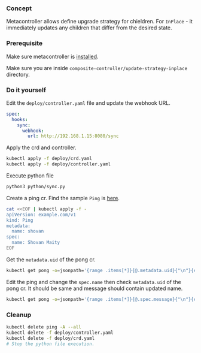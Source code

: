 ### Concept

Metacontroller allows define upgrade strategy for chieldren. For `InPlace` - it immediately updates any children that differ from the desired state.

### Prerequisite

Make sure metacontroller is [installed](https://github.com/shovanmaity/metacontroller-by-example/tree/master/metacontroller).

Make sure you are inside `composite-controller/update-strategy-inplace` directory.

### Do it yourself

Edit the `deploy/controller.yaml` file and update the webhook URL.
```yaml
spec:
  hooks:
    sync:
      webhook:
        url: http://192.168.1.15:8080/sync
```

Apply the crd and controller.
```bash
kubectl apply -f deploy/crd.yaml
kubectl apply -f deploy/controller.yaml
```

Execute python file
```bash
python3 python/sync.py
```

Create a ping cr. Find the sample `Ping` is [here](https://github.com/shovanmaity/metacontroller-by-example/blob/master/composite-controller/update-strategy-inplace/deploy/ping.yaml).
```bash
cat <<EOF | kubectl apply -f -
apiVersion: example.com/v1
kind: Ping
metadata:
  name: shovan
spec:
  name: Shovan Maity
EOF
```

Get the `metadata.uid` of the pong cr.
```bash
kubectl get pong -o=jsonpath='{range .items[*]}{@.metadata.uid}{"\n"}{end}'
```

Edit the ping and change the `spec.name` then check `metadata.uid` of the pong cr. It should be same and message should contain updated name.
```bash
kubectl get pong -o=jsonpath='{range .items[*]}{@.spec.message}{"\n"}{end}'
```

### Cleanup

```bash
kubectl delete ping -A --all
kubectl delete -f deploy/controller.yaml
kubectl delete -f deploy/crd.yaml
# Stop the python file execution.
```
